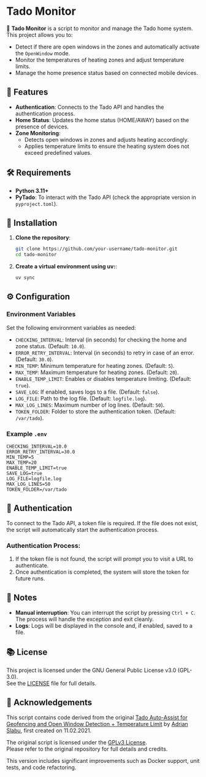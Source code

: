 # Tado Monitor

📡 **Tado Monitor** is a script to monitor and manage the Tado home system. This project allows you to:

- Detect if there are open windows in the zones and automatically activate the `OpenWindow` mode.
- Monitor the temperatures of heating zones and adjust temperature limits.
- Manage the home presence status based on connected mobile devices.

## 🚀 Features

- **Authentication**: Connects to the Tado API and handles the authentication process.
- **Home Status**: Updates the home status (HOME/AWAY) based on the presence of devices.
- **Zone Monitoring**:
  - Detects open windows in zones and adjusts heating accordingly.
  - Applies temperature limits to ensure the heating system does not exceed predefined values.

## 🛠 Requirements

- **Python 3.11+**
- **PyTado**: To interact with the Tado API (check the appropriate version in `pyproject.toml`).

## 🔧 Installation

1. **Clone the repository**:

   ```bash
   git clone https://github.com/your-username/tado-monitor.git
   cd tado-monitor
   ```
2. **Create a virtual environment using uv:**:
    ```bash
    uv sync
    ```
## ⚙️ Configuration

### Environment Variables

Set the following environment variables as needed:

- `CHECKING_INTERVAL`: Interval (in seconds) for checking the home and zone status. (Default: `10.0`).
- `ERROR_RETRY_INTERVAL`: Interval (in seconds) to retry in case of an error. (Default: `30.0`).
- `MIN_TEMP`: Minimum temperature for heating zones. (Default: `5`).
- `MAX_TEMP`: Maximum temperature for heating zones. (Default: `20`).
- `ENABLE_TEMP_LIMIT`: Enables or disables temperature limiting. (Default: `true`).
- `SAVE_LOG`: If enabled, saves logs to a file. (Default: `false`).
- `LOG_FILE`: Path to the log file. (Default: `logfile.log`).
- `MAX_LOG_LINES`: Maximum number of log lines. (Default: `50`).
- `TOKEN_FOLDER`: Folder to store the authentication token. (Default: `/var/tado`).

### Example `.env`

```env
CHECKING_INTERVAL=10.0
ERROR_RETRY_INTERVAL=30.0
MIN_TEMP=5
MAX_TEMP=20
ENABLE_TEMP_LIMIT=true
SAVE_LOG=true
LOG_FILE=logfile.log
MAX_LOG_LINES=50
TOKEN_FOLDER=/var/tado
```

## 🔑 Authentication

To connect to the Tado API, a token file is required. If the file does not exist, the script will automatically start the authentication process.

### Authentication Process:

1. If the token file is not found, the script will prompt you to visit a URL to authenticate.
2. Once authentication is completed, the system will store the token for future runs.

## 📝 Notes

- **Manual interruption**: You can interrupt the script by pressing `Ctrl + C`. The process will handle the exception and exit cleanly.
- **Logs**: Logs will be displayed in the console and, if enabled, saved to a file.

## 📚 License

This project is licensed under the GNU General Public License v3.0 (GPL-3.0).  
See the [LICENSE](LICENSE) file for full details.

## 🔄 Acknowledgements

This script contains code derived from the original [Tado Auto-Assist for Geofencing and Open Window Detection + Temperature Limit](https://github.com/adrianslabu/tado_aa) by [Adrian Slabu](mailto:adrianslabu@icloud.com), first created on 11.02.2021.

The original script is licensed under the [GPLv3 License](https://www.gnu.org/licenses/gpl-3.0.en.html).  
Please refer to the original repository for full details and credits.

This version includes significant improvements such as Docker support, unit tests, and code refactoring.
